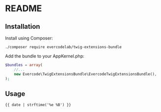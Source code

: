 README
======

Installation
------------

Install using Composer:

```
./composer require evercodelab/twig-extensions-bundle
```

Add the bundle to your AppKernel.php:

``` php
$bundles = array(
    //...
    new Evercode\TwigExtensionsBundle\EvercodeTwigExtensionsBundle(),
);
```

Usage
-----

```
{{ date | strftime('%e %B') }}
```